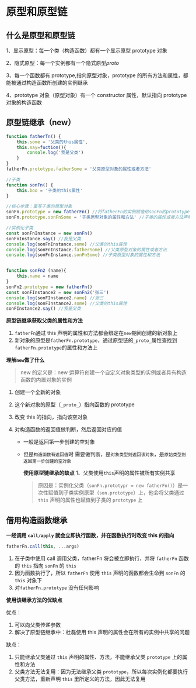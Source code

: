 # 原型和原型链

## 什么是原型和原型链

1、显示原型：每一个类（构造函数）都有一个显示原型 prototype 对象

2、隐式原型：每一个实例都有一个隐式原型*proto*

3、每一个函数都有 prototype,指向原型对象，prototype 的所有方法和属性，都能被通过构造函数所创建的实例继承

4、prototype 对象（原型对象）有一个 constructor 属性，默认指向 prototype 对象的构造函数

## 原型链继承（new）

```js
function fatherTn() {
	this.some = '父类的this属性',
    this.say=fuction(){
        console.log('我是父类')
    }
}
fatherFn.prototype.fatherSome = '父类原型对象的属性或者方法'

//子类
function sonFn() {
	this.boo = '子类的this属性'
}

//核心步骤：重写子类的原型对象
sonFn.prototype = new fatherFn() //将fatherFn的实例赋值给sonFn的prototype
sonFn.prototype.sonFnSome = '子类原型对象的属性和方法' //子类的属性或者方法声明在后面，避免被覆盖

//实例化子类
const sonFnInstance = new sonFn()
sonFnInstance.say() //我是父类
console.log(sonFnInstance.some) //父类的this属性
console.log(sonFnInstance.fatherSome) //父类原型对象的属性或者方法
console.log(sonFnInstance.sonFnSome) //子类原型对象的属性和方法


function sonFn2 (name){
    this.name = name
}
sonFn2.prototype = new fatherFn()
const sonFInstance2 = new sonFn2('张三')
console.log(sonFInstance2.name) //张三
console.log(sonFInstance2.some) //父类的this属性
sonFInstance2.say() //我是父类

```

**原型链继承获取父类的属性和方法**

1. `fatherFn`通过 this 声明的属性和方法都会绑定在`new`期间创建的新对象上
2. 新对象的原型是`fatherFn.prototype`，通过原型链的`_proto_`属性查找到`fatherFn.prototype`的属性和方法上

**理解`new`做了什么**

> new 的定义是：new 运算符创建一个自定义对象类型的实例或者具有构造函数的内置对象的实例

1. 创建一个全新的对象
2. 这个新对象的原型（`_proto_`）指向函数的 prototype
3. 改变 this 的指向，指向该空对象
4. 对构造函数的返回值做判断，然后返回对应的值

   - 一般是返回第一步创建的空对象
   - 但是`构造函数有返回值`时 需要做判断，是`对象类型则返回该对象`，是`原始类型则返回第一步创建的空对象`

     **使用原型链继承的缺点**
     1、父类使用`this`声明的属性被所有实例共享

     > 原因是：实例化父类（`sonFn.prototypr = new fatherFn()`）是一次性赋值到子类实例原型（`son.prototype`）上，他会将父类通过 `this` 声明的属性也赋值到子类的 `prototype` 上

## 借用构造函数继承

**一经调用 `call/apply` 就会立即执行函数，并在函数执行时改变 this 的指向**

```js
fatherFn.call(this, ...args)
```

1. 在子类中使用 call 调用父类，fatherFn 将会被立即执行，并将 `fatherFn` 函数的 `this` 指向 `sonFn` 的 `this`
2. 因为函数执行了，所以 `fatherFn` 使用 `this` 声明的函数都会生命到 `sonFn` 的 `this` 对象下
3. 对`fatherFn.prototype` 没有任何影响

**使用该继承方法的优缺点**

优点：

1. 可以向父类传递参数
2. 解决了原型链继承中：杜磊使用 this 声明的属性会在所有的实例中共享的问题

缺点：

1. 只能继承父类通过 `this` 声明的属性、方法，不能继承父类 `prototype` 上的属性和方法
2. 父类方法无法复用：因为无法继承父类 `prototype`，所以每次实例化都要执行父类方法，重新声明 `this` 里所定义的方法，因此无法复用
